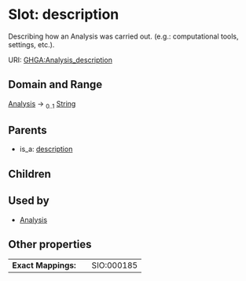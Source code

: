 
# Slot: description


Describing how an Analysis was carried out. (e.g.: computational tools, settings, etc.).

URI: [GHGA:Analysis_description](https://w3id.org/GHGA/Analysis_description)


## Domain and Range

[Analysis](Analysis.md) &#8594;  <sub>0..1</sub> [String](types/String.md)

## Parents

 *  is_a: [description](description.md)

## Children


## Used by

 * [Analysis](Analysis.md)

## Other properties

|  |  |  |
| --- | --- | --- |
| **Exact Mappings:** | | SIO:000185 |


